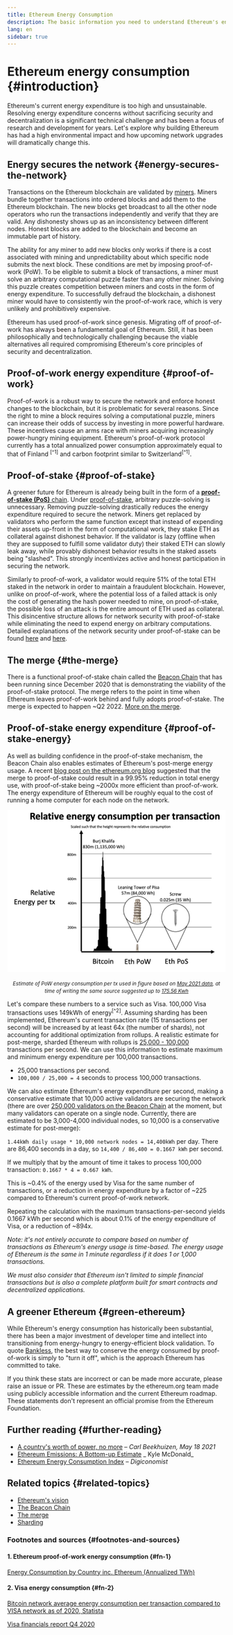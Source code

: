 ```yaml
---
title: Ethereum Energy Consumption
description: The basic information you need to understand Ethereum's energy consumption.
lang: en
sidebar: true
---
```


# Ethereum energy consumption {#introduction}

Ethereum's current energy expenditure is too high and unsustainable. Resolving energy expenditure concerns without sacrificing security and decentralization is a significant technical challenge and has been a focus of research and development for years. Let's explore why building Ethereum has had a high environmental impact and how upcoming network upgrades will dramatically change this.

## Energy secures the network {#energy-secures-the-network}

Transactions on the Ethereum blockchain are validated by [miners](/developers/docs/consensus-mechanisms/pow/mining). Miners bundle together transactions into ordered blocks and add them to the Ethereum blockchain. The new blocks get broadcast to all the other node operators who run the transactions independently and verify that they are valid. Any dishonesty shows up as an inconsistency between different nodes. Honest blocks are added to the blockchain and become an immutable part of history.

The ability for any miner to add new blocks only works if there is a cost associated with mining and unpredictability about which specific node submits the next block. These conditions are met by imposing proof-of-work (PoW). To be eligible to submit a block of transactions, a miner must solve an arbitrary computational puzzle faster than any other miner. Solving this puzzle creates competition between miners and costs in the form of energy expenditure. To successfully defraud the blockchain, a dishonest miner would have to consistently win the proof-of-work race, which is very unlikely and prohibitively expensive.

Ethereum has used proof-of-work since genesis. Migrating off of proof-of-work has always been a fundamental goal of Ethereum. Still, it has been philosophically and technologically challenging because the viable alternatives all required compromising Ethereum's core principles of security and decentralization.

## Proof-of-work energy expenditure {#proof-of-work}

Proof-of-work is a robust way to secure the network and enforce honest changes to the blockchain, but it is problematic for several reasons. Since the right to mine a block requires solving a computational puzzle, miners can increase their odds of success by investing in more powerful hardware. These incentives cause an arms race with miners acquiring increasingly power-hungry mining equipment. Ethereum's proof-of-work protocol currently has a total annualized power consumption approximately equal to that of Finland <sup>[^1]</sup> and carbon footprint similar to Switzerland<sup>[^1]</sup>.

## Proof-of-stake {#proof-of-stake}

A greener future for Ethereum is already being built in the form of a [**proof-of-stake (PoS)** chain](/upgrades/beacon-chain/). Under [proof-of-stake](/developers/docs/consensus-mechanisms/pos/), arbitrary puzzle-solving is unnecessary. Removing puzzle-solving drastically reduces the energy expenditure required to secure the network. Miners get replaced by validators who perform the same function except that instead of expending their assets up-front in the form of computational work, they stake ETH as collateral against dishonest behavior. If the validator is lazy (offline when they are supposed to fulfill some validator duty) their staked ETH can slowly leak away, while provably dishonest behavior results in the staked assets being "slashed". This strongly incentivizes active and honest participation in securing the network.

Similarly to proof-of-work, a validator would require 51% of the total ETH staked in the network in order to maintain a fraudulent blockchain. However, unlike on proof-of-work, where the potential loss of a failed attack is only the cost of generating the hash power needed to mine, on proof-of-stake, the possible loss of an attack is the entire amount of ETH used as collateral. This disincentive structure allows for network security with proof-of-stake while eliminating the need to expend energy on arbitrary computations. Detailed explanations of the network security under proof-of-stake can be found [here](/developers/docs/consensus-mechanisms/pos/) and [here](https://vitalik.ca/general/2017/12/31/pos_faq.html).

## The merge {#the-merge}

There is a functional proof-of-stake chain called the [Beacon Chain](/upgrades/beacon-chain/) that has been running since December 2020 that is demonstrating the viability of the proof-of-stake protocol. The merge refers to the point in time when Ethereum leaves proof-of-work behind and fully adopts proof-of-stake. The merge is expected to happen ~Q2 2022. [More on the merge](/upgrades/merge/).

## Proof-of-stake energy expenditure {#proof-of-stake-energy}

As well as building confidence in the proof-of-stake mechanism, the Beacon Chain also enables estimates of Ethereum's post-merge energy usage. A recent [blog post on the ethereum.org blog](https://blog.ethereum.org/2021/05/18/country-power-no-more/) suggested that the merge to proof-of-stake could result in a 99.95% reduction in total energy use, with proof-of-stake being ~2000x more efficient than proof-of-work. The energy expenditure of Ethereum will be roughly equal to the cost of running a home computer for each node on the network.

![image](energy_use_per_transaction.png)

<p style="text-align: center;"><small><i>Estimate of PoW energy consumption per tx used in figure based on <a href="https://blog.ethereum.org/2021/05/18/country-power-no-more/" target="_blank" rel="noopener noreferrer">May 2021 data</a>, at time of writing the same source suggested up to <a href="https://digiconomist.net/ethereum-energy-consumption" target="_blank" rel="noopener noreferrer">175.56 Kwh</a></i></small></p>

Let's compare these numbers to a service such as Visa. 100,000 Visa transactions uses 149kWh of energy<sup>[^2]</sup>. Assuming sharding has been implemented, Ethereum's current transaction rate (15 transactions per second) will be increased by at least 64x (the number of shards), not accounting for additional optimization from rollups. A realistic estimate for post-merge, sharded Ethereum with rollups is [25,000 - 100,000](https://twitter.com/VitalikButerin/status/1312905884549300224?s=20) transactions per second. We can use this information to estimate maximum and minimum energy expenditure per 100,000 transactions.

- 25,000 transactions per second.
- `100,000 / 25,000 = 4` seconds to process 100,000 transactions.

We can also estimate Ethereum's energy expenditure per second, making a conservative estimate that 10,000 active validators are securing the network (there are over [250,000 validators on the Beacon Chain](https://beaconscan.com/) at the moment, but many validators can operate on a single node. Currently, there are estimated to be 3,000-4,000 individual nodes, so 10,000 is a conservative estimate for post-merge):

`1.44kWh daily usage * 10,000 network nodes = 14,400kWh` per day.
There are 86,400 seconds in a day, so `14,400 / 86,400 = 0.1667 kWh` per second.

If we multiply that by the amount of time it takes to process 100,000 transaction: `0.1667 * 4 = 0.667 kWh`.

This is ~0.4% of the energy used by Visa for the same number of transactions, or a reduction in energy expenditure by a factor of ~225 compared to Ethereum's current proof-of-work network.

Repeating the calculation with the maximum transactions-per-second yields 0.1667 kWh per second which is about 0.1% of the energy expenditure of Visa, or a reduction of ~894x.

_Note: it's not entirely accurate to compare based on number of transactions as Ethereum's energy usage is time-based. The energy usage of Ethereum is the same in 1 minute regardless if it does 1 or 1,000 transactions._

_We must also consider that Ethereum isn't limited to simple financial transactions but is also a complete platform built for smart contracts and decentralized applications._

## A greener Ethereum {#green-ethereum}

While Ethereum's energy consumption has historically been substantial, there has been a major investment of developer time and intellect into transitioning from energy-hungry to energy-efficient block validation. To quote [Bankless](http://podcast.banklesshq.com/), the best way to conserve the energy consumed by proof-of-work is simply to "turn it off", which is the approach Ethereum has committed to take.

<InfoBanner emoji=":evergreen_tree:">
  If you think these stats are incorrect or can be made more accurate, please raise an issue or PR. These are estimates by the ethereum.org team made using publicly accessible information and the current Ethereum roadmap. These statements don't represent an official promise from the Ethereum Foundation. 
</InfoBanner>

## Further reading {#further-reading}

- [A country's worth of power, no more](https://blog.ethereum.org/2021/05/18/country-power-no-more/) – _Carl Beekhuizen, May 18 2021_
- [Ethereum Emissions: A Bottom-up Estimate](https://kylemcdonald.github.io/ethereum-emissions/) _ Kyle McDonald_
- [Ethereum Energy Consumption Index](https://digiconomist.net/ethereum-energy-consumption/) – _Digiconomist_

## Related topics {#related-topics}

- [Ethereum's vision](/eth2/vision/)
- [The Beacon Chain](/eth2/beacon-chain)
- [The merge](/upgrades/merge/)
- [Sharding](/upgrades/beacon-chain/)

### Footnotes and sources {#footnotes-and-sources}

#### 1. Ethereum proof-of-work energy consumption {#fn-1}

[Energy Consumption by Country inc. Ethereum (Annualized TWh)](https://digiconomist.net/ethereum-energy-consumption)

#### 2. Visa energy consumption {#fn-2}

[Bitcoin network average energy consumption per transaction compared to VISA network as of 2020, Statista](https://www.statista.com/statistics/881541/bitcoin-energy-consumption-transaction-comparison-visa/)

[Visa financials report Q4 2020](https://s1.q4cdn.com/050606653/files/doc_financials/2020/q4/Visa-Inc.-Q4-2020-Operational-Performance-Data.pdf)
